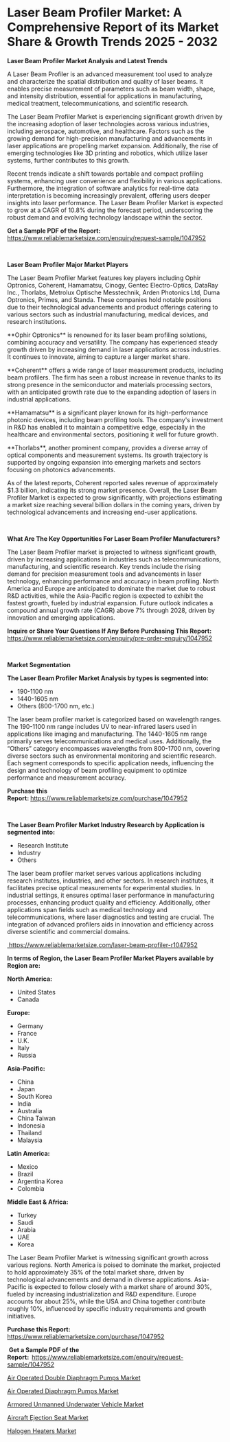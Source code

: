<p><h1>Laser Beam Profiler Market: A Comprehensive Report of its Market Share & Growth Trends 2025 - 2032</h1></p><p><strong>Laser Beam Profiler Market Analysis and Latest Trends</strong></p>
<p><p>A Laser Beam Profiler is an advanced measurement tool used to analyze and characterize the spatial distribution and quality of laser beams. It enables precise measurement of parameters such as beam width, shape, and intensity distribution, essential for applications in manufacturing, medical treatment, telecommunications, and scientific research. </p><p>The Laser Beam Profiler Market is experiencing significant growth driven by the increasing adoption of laser technologies across various industries, including aerospace, automotive, and healthcare. Factors such as the growing demand for high-precision manufacturing and advancements in laser applications are propelling market expansion. Additionally, the rise of emerging technologies like 3D printing and robotics, which utilize laser systems, further contributes to this growth.</p><p>Recent trends indicate a shift towards portable and compact profiling systems, enhancing user convenience and flexibility in various applications. Furthermore, the integration of software analytics for real-time data interpretation is becoming increasingly prevalent, offering users deeper insights into laser performance. The Laser Beam Profiler Market is expected to grow at a CAGR of 10.8% during the forecast period, underscoring the robust demand and evolving technology landscape within the sector.</p></p>
<p><strong>Get a Sample PDF of the Report:&nbsp;</strong> <a href="https://www.reliablemarketsize.com/enquiry/request-sample/1047952?utm_campaign=2130&utm_medium=2&utm_source=Github&utm_content=ia&utm_term=10042025&utm_id=laser-beam-profiler">https://www.reliablemarketsize.com/enquiry/request-sample/1047952</a></p>
<p>&nbsp;</p>
<p><strong>Laser Beam Profiler Major Market Players</strong></p>
<p><p>The Laser Beam Profiler Market features key players including Ophir Optronics, Coherent, Hamamatsu, Cinogy, Gentec Electro-Optics, DataRay Inc., Thorlabs, Metrolux Optische Messtechnik, Arden Photonics Ltd, Duma Optronics, Primes, and Standa. These companies hold notable positions due to their technological advancements and product offerings catering to various sectors such as industrial manufacturing, medical devices, and research institutions.</p><p>**Ophir Optronics** is renowned for its laser beam profiling solutions, combining accuracy and versatility. The company has experienced steady growth driven by increasing demand in laser applications across industries. It continues to innovate, aiming to capture a larger market share.</p><p>**Coherent** offers a wide range of laser measurement products, including beam profilers. The firm has seen a robust increase in revenue thanks to its strong presence in the semiconductor and materials processing sectors, with an anticipated growth rate due to the expanding adoption of lasers in industrial applications.</p><p>**Hamamatsu** is a significant player known for its high-performance photonic devices, including beam profiling tools. The company's investment in R&D has enabled it to maintain a competitive edge, especially in the healthcare and environmental sectors, positioning it well for future growth.</p><p>**Thorlabs**, another prominent company, provides a diverse array of optical components and measurement systems. Its growth trajectory is supported by ongoing expansion into emerging markets and sectors focusing on photonics advancements.</p><p>As of the latest reports, Coherent reported sales revenue of approximately $1.3 billion, indicating its strong market presence. Overall, the Laser Beam Profiler Market is expected to grow significantly, with projections estimating a market size reaching several billion dollars in the coming years, driven by technological advancements and increasing end-user applications.</p></p>
<p>&nbsp;</p>
<p><strong>What Are The Key Opportunities For Laser Beam Profiler Manufacturers?</strong></p>
<p><p>The Laser Beam Profiler market is projected to witness significant growth, driven by increasing applications in industries such as telecommunications, manufacturing, and scientific research. Key trends include the rising demand for precision measurement tools and advancements in laser technology, enhancing performance and accuracy in beam profiling. North America and Europe are anticipated to dominate the market due to robust R&D activities, while the Asia-Pacific region is expected to exhibit the fastest growth, fueled by industrial expansion. Future outlook indicates a compound annual growth rate (CAGR) above 7% through 2028, driven by innovation and emerging applications.</p></p>
<p><strong>Inquire or Share Your Questions If Any Before Purchasing This Report:</strong> <a href="https://www.reliablemarketsize.com/enquiry/pre-order-enquiry/1047952?utm_campaign=2130&utm_medium=2&utm_source=Github&utm_content=ia&utm_term=10042025&utm_id=laser-beam-profiler">https://www.reliablemarketsize.com/enquiry/pre-order-enquiry/1047952</a></p>
<p>&nbsp;</p>
<p><strong>Market Segmentation</strong></p>
<p><strong>The Laser Beam Profiler Market Analysis by types is segmented into:</strong></p>
<p><ul><li>190-1100 nm</li><li>1440-1605 nm</li><li>Others (800-1700 nm, etc.)</li></ul></p>
<p><p>The laser beam profiler market is categorized based on wavelength ranges. The 190-1100 nm range includes UV to near-infrared lasers used in applications like imaging and manufacturing. The 1440-1605 nm range primarily serves telecommunications and medical uses. Additionally, the “Others” category encompasses wavelengths from 800-1700 nm, covering diverse sectors such as environmental monitoring and scientific research. Each segment corresponds to specific application needs, influencing the design and technology of beam profiling equipment to optimize performance and measurement accuracy.</p></p>
<p><strong>Purchase this Report:&nbsp;</strong><a href="https://www.reliablemarketsize.com/purchase/1047952?utm_campaign=2130&utm_medium=2&utm_source=Github&utm_content=ia&utm_term=10042025&utm_id=laser-beam-profiler">https://www.reliablemarketsize.com/purchase/1047952</a></p>
<p>&nbsp;</p>
<p><strong>The Laser Beam Profiler Market Industry Research by Application is segmented into:</strong></p>
<p><ul><li>Research Institute</li><li>Industry</li><li>Others</li></ul></p>
<p><p>The laser beam profiler market serves various applications including research institutes, industries, and other sectors. In research institutes, it facilitates precise optical measurements for experimental studies. In industrial settings, it ensures optimal laser performance in manufacturing processes, enhancing product quality and efficiency. Additionally, other applications span fields such as medical technology and telecommunications, where laser diagnostics and testing are crucial. The integration of advanced profilers aids in innovation and efficiency across diverse scientific and commercial domains.</p></p>
<p><a href="https://www.reliablemarketsize.com/laser-beam-profiler-r1047952?utm_campaign=2130&utm_medium=2&utm_source=Github&utm_content=ia&utm_term=10042025&utm_id=laser-beam-profiler">&nbsp;https://www.reliablemarketsize.com/laser-beam-profiler-r1047952</a></p>
<p><strong>In terms of Region, the Laser Beam Profiler Market Players available by Region are:</strong></p>
<p>
    <p> <strong> North America: </strong>
        <ul>
            <li>United States</li>
            <li>Canada</li>
        </ul>
        </p> 
    <p> <strong> Europe: </strong>
        <ul>
            <li>Germany</li>
            <li>France</li>
            <li>U.K.</li>
            <li>Italy</li>
            <li>Russia</li>
        </ul>
        </p> 
    <p> <strong> Asia-Pacific: </strong>
        <ul>
            <li>China</li>
            <li>Japan</li>
            <li>South Korea</li>
            <li>India</li>
            <li>Australia</li>
            <li>China Taiwan</li>
            <li>Indonesia</li>
            <li>Thailand</li>
            <li>Malaysia</li>
        </ul>
        </p> 
    <p> <strong> Latin America: </strong>
        <ul>
            <li>Mexico</li>
            <li>Brazil</li>
            <li>Argentina Korea</li>
            <li>Colombia</li>
        </ul>
        </p> 
    <p> <strong> Middle East & Africa: </strong>
        <ul>
            <li>Turkey</li>
            <li>Saudi</li>
            <li>Arabia</li>
            <li>UAE</li>
            <li>Korea</li>
        </ul>
    </p>
    </p>
<p><p>The Laser Beam Profiler Market is witnessing significant growth across various regions. North America is poised to dominate the market, projected to hold approximately 35% of the total market share, driven by technological advancements and demand in diverse applications. Asia-Pacific is expected to follow closely with a market share of around 30%, fueled by increasing industrialization and R&D expenditure. Europe accounts for about 25%, while the USA and China together contribute roughly 10%, influenced by specific industry requirements and growth initiatives.</p></p>
<p><strong>Purchase this Report: </strong><a href="https://www.reliablemarketsize.com/purchase/1047952?utm_campaign=2130&utm_medium=2&utm_source=Github&utm_content=ia&utm_term=10042025&utm_id=laser-beam-profiler">https://www.reliablemarketsize.com/purchase/1047952</a></p>
<p>&nbsp;<strong>Get a Sample PDF of the Report:&nbsp;&nbsp;</strong><a href="https://www.reliablemarketsize.com/enquiry/request-sample/1047952?utm_campaign=2130&utm_medium=2&utm_source=Github&utm_content=ia&utm_term=10042025&utm_id=laser-beam-profiler">https://www.reliablemarketsize.com/enquiry/request-sample/1047952</a></p>
<p><strong></strong></p>
<p><p><a href="https://github.com/marteionun0/Market-Research-Report-List-1/blob/main/air-operated-double-diaphragm-pumps-market.md?utm_campaign=2130&utm_medium=2&utm_source=Github&utm_content=ia&utm_term=10042025&utm_id=laser-beam-profiler">Air Operated Double Diaphragm Pumps Market</a></p><p><a href="https://github.com/braisykhwezi/Market-Research-Report-List-1/blob/main/air-operated-diaphragm-pumps-market.md?utm_campaign=2130&utm_medium=2&utm_source=Github&utm_content=ia&utm_term=10042025&utm_id=laser-beam-profiler">Air Operated Diaphragm Pumps Market</a></p><p><a href="https://github.com/lugnabirue/Market-Research-Report-List-1/blob/main/armored-unmanned-underwater-vehicle-market.md?utm_campaign=2130&utm_medium=2&utm_source=Github&utm_content=ia&utm_term=10042025&utm_id=laser-beam-profiler">Armored Unmanned Underwater Vehicle Market</a></p><p><a href="https://github.com/maseykokosq1/Market-Research-Report-List-1/blob/main/aircraft-ejection-seat-market.md?utm_campaign=2130&utm_medium=2&utm_source=Github&utm_content=ia&utm_term=10042025&utm_id=laser-beam-profiler">Aircraft Ejection Seat Market</a></p><p><a href="https://github.com/shrebasokib/Market-Research-Report-List-1/blob/main/halogen-heaters-market.md?utm_campaign=2130&utm_medium=2&utm_source=Github&utm_content=ia&utm_term=10042025&utm_id=laser-beam-profiler">Halogen Heaters Market</a></p></p>
